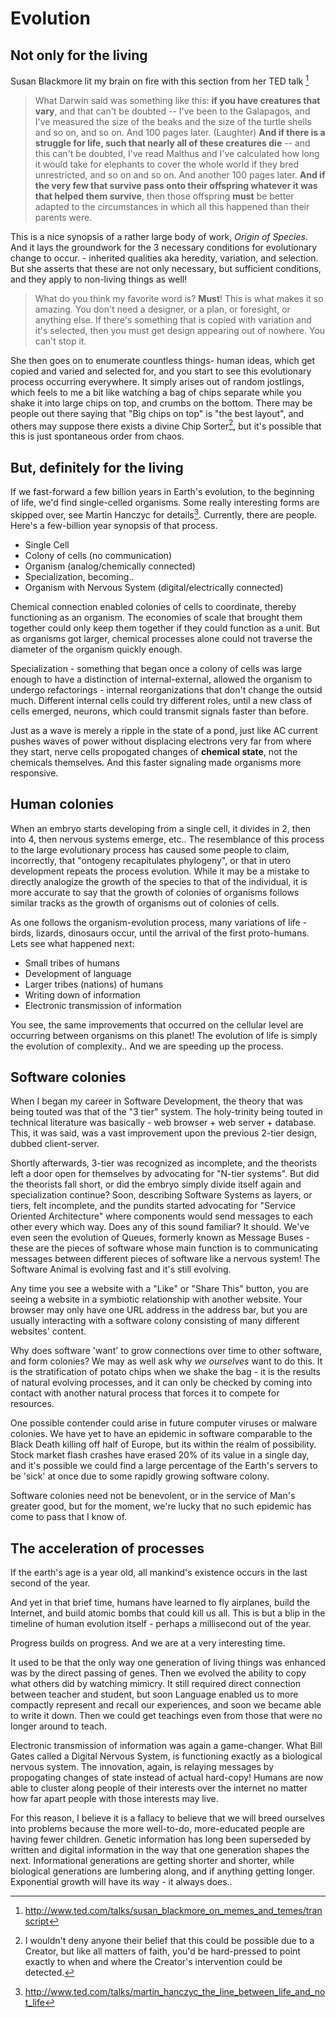 # Evolution

## Not only for the living

Susan Blackmore lit my brain on fire with this section from her TED talk [^1]

> What Darwin said was something like this: **if you have creatures that vary**, and that can't be doubted -- I've been to the Galapagos, and I've measured the size of the beaks and the size of the turtle shells and so on, and so on. And 100 pages later. (Laughter) **And if there is a struggle for life, such that nearly all of these creatures die** -- and this can't be doubted, I've read Malthus and I've calculated how long it would take for elephants to cover the whole world if they bred unrestricted, and so on and so on. And another 100 pages later. **And if the very few that survive pass onto their offspring whatever it was that helped them survive**, then those offspring **must** be better adapted to the circumstances in which all this happened than their parents were.

This is a nice synopsis of a rather large body of work, *Origin of Species*. And it lays the groundwork for the 3 necessary conditions for evolutionary change to occur. - inherited qualities aka heredity, variation, and selection. But she asserts that these are not only necessary, but sufficient conditions, and they apply to non-living things as well!

> What do you think my favorite word is?  **Must**! This is what makes it so amazing. You don't need a designer, or a plan, or foresight, or anything else. If there's something that is copied with variation and it's selected, then you must get design appearing out of nowhere. You can't stop it. 

She then goes on to enumerate countless things- human ideas, which get copied and varied and selected for, and you start to see this evolutionary process occurring everywhere. It simply arises out of random jostlings, which feels to me a bit like watching a bag of chips separate while you shake it into large chips on top, and crumbs on the bottom. There may be people out there saying that "Big chips on top" is "the best layout", and others may suppose there exists a divine Chip Sorter[^2], but it's possible that this is just spontaneous order from chaos. 

## But, definitely for the living

If we fast-forward a few billion years in Earth's evolution, to the beginning of life, we'd find single-celled organisms. Some really interesting forms are skipped over, see Martin Hanczyc for details[^3]. Currently, there are people. Here's a few-billion year synopsis of that process.

* Single Cell
* Colony of cells (no communication)
* Organism (analog/chemically connected)
* Specialization, becoming.. 
* Organism with Nervous System (digital/electrically connected)

Chemical connection enabled colonies of cells to coordinate, thereby functioning as an organism. The economies of scale that brought them together could only keep them together if they could function as a unit. But as organisms got larger, chemical processes alone could not traverse the diameter of the organism quickly enough. 

Specialization - something that began once a colony of cells was large enough to have a distinction of internal-external, allowed the organism to undergo refactorings - internal reorganizations that don't change the outsid much. Different internal cells could try different roles, until a new class of cells emerged, neurons, which could transmit signals faster than before.

Just as a wave is merely a ripple in the state of a pond, just like AC current pushes waves of power without displacing electrons very far from where they start, nerve cells propogated changes of **chemical state**, not the chemicals themselves. And this faster signaling made organisms more responsive.

## Human colonies
When an embryo starts developing from a single cell, it divides in 2, then into 4, then nervous systems emerge, etc.. The resemblance of this process to the large evolutionary process has caused some people to claim, incorrectly, that "ontogeny recapitulates phylogeny", or that in utero development repeats the process evolution. While it may be a mistake to directly analogize the growth of the species to that of the individual, it is more accurate to say that the growth of colonies of organisms follows similar tracks as the growth of organisms out of colonies of cells.

As one follows the organism-evolution process, many variations of life - birds, lizards, dinosaurs occur, until the arrival of the first proto-humans. Lets see what happened next:

* Small tribes of humans
* Development of language
* Larger tribes (nations) of humans
* Writing down of information
* Electronic transmission of information

You see, the same improvements that occurred on the cellular level are occurring between organisms on this planet! The evolution of life is simply the evolution of complexity.. And we are speeding up the process.

## Software colonies

When I began my career in Software Development, the theory that was being touted was that of the "3 tier" system. The holy-trinity being touted in technical literature was basically - web browser + web server + database. This, it was said, was a vast improvement upon the previous 2-tier design, dubbed client-server.

Shortly afterwards, 3-tier was recognized as incomplete, and the theorists left a door open for themselves by advocating for "N-tier systems". But did the theorists fall short, or did the embryo simply divide itself again and specialization continue? Soon, describing Software Systems as layers, or tiers, felt incomplete, and the pundits started advocating for "Service Oriented Architecture" where components would send messages to each other every which way. Does any of this sound familiar? It should. We've even seen the evolution of Queues, formerly known as Message Buses - these are the pieces of software whose main function is to communicating messages between different pieces of software like a nervous system! The Software Animal is evolving fast and it's still evolving.

Any time you see a website with a "Like" or "Share This" button, you are seeing a website in a symbiotic relationship with another website. Your browser may only have one URL address in the address bar, but you are usually interacting with a software colony consisting of many different websites' content.

Why does software 'want' to grow connections over time to other software, and form colonies? We may as well ask why *we ourselves* want to do this. It is the stratification of potato chips when we shake the bag - it is the results of natural evolving processes, and it can only be checked by coming into contact with another natural process that forces it to compete for resources. 

One possible contender could arise in future computer viruses or malware colonies. We have yet to have an epidemic in software comparable to the Black Death killing off half of Europe, but its within the realm of possibility. Stock market flash crashes have erased 20% of its value in a single day, and it's possible we could find a large percentage of the Earth's servers to be 'sick' at once due to some rapidly growing software colony. 

Software colonies need not be benevolent, or in the service of Man's greater good, but for the moment, we're lucky that no such epidemic has come to pass that I know of.

## The acceleration of processes
If the earth's age is a year old, all mankind's existence occurs in the last second of the year. 

And yet in that brief time, humans have learned to fly airplanes, build the Internet, and build atomic bombs that could kill us all. This is but a blip in the timeline of human evolution itself - perhaps a millisecond out of the year. 

Progress builds on progress. And we are at a very interesting time.

It used to be that the only way one generation of living things was enhanced was by the direct passing of genes. Then we evolved the ability to copy what others did by watching mimicry. It still required direct connection between teacher and student, but soon Language enabled us to more compactly represent and recall our experiences, and soon we became able to write it down. Then we could get teachings even from those that were no longer around to teach. 

Electronic transmission of information was again a game-changer. What Bill Gates called a Digital Nervous System, is functioning exactly as a biological nervous system. The innovation, again, is relaying messages by propogating changes of state instead of actual hard-copy! Humans are now able to cluster along people of their interests over the internet no matter how far apart people with those interests may live. 

For this reason, I believe it is a fallacy to believe that we will breed ourselves into problems because the more well-to-do, more-educated people are having fewer children. Genetic information has long been superseded by written and digital information in the way that one generation shapes the next. Informational generations are getting shorter and shorter, while biological generations are lumbering along, and if anything getting longer. Exponential growth will have its way - it always does..


[^1]: http://www.ted.com/talks/susan_blackmore_on_memes_and_temes/transcript
[^2]: I wouldn't deny anyone their belief that this could be possible due to a Creator, but like all matters of faith, you'd be hard-pressed to point exactly to when and where the Creator's intervention could be detected. 
[^3]: http://www.ted.com/talks/martin_hanczyc_the_line_between_life_and_not_life
